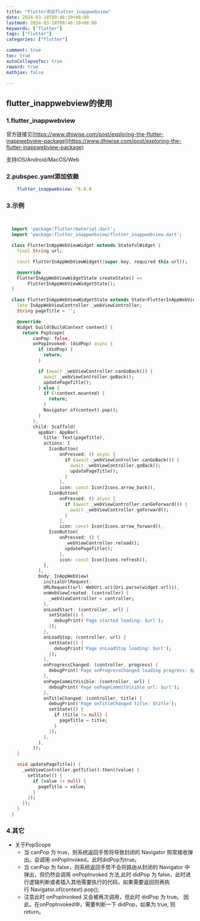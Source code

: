 ```yaml
---
title: "Flutter添加flutter_inappwebview"
date: 2024-03-18T09:46:10+08:00
lastmod: 2024-03-18T09:46:10+08:00
keywords: ["flutter"]
tags: ["flutter"]
categories: ["flutter"]

comment: true
toc: true
autoCollapseToc: true
reward: true
mathjax: false

---
```


<!--more-->

## flutter_inappwebview的使用

### 1.flutter_inappwebview

官方链接见[https://www.dhiwise.com/post/exploring-the-flutter-inappwebview-package](https://www.dhiwise.com/post/exploring-the-flutter-inappwebview-package)

支持iOS/Android/MacOS/Web

### 2.pubspec.yaml添加依赖

```yaml
    flutter_inappwebview: ^6.0.0
```

### 3.示例

```dart
 

  import 'package:flutter/material.dart';
  import 'package:flutter_inappwebview/flutter_inappwebview.dart';

  class FlutterInAppWebViewWidget extends StatefulWidget {
    final String url;

    const FlutterInAppWebViewWidget({super.key, required this.url});

    @override
    FlutterInAppWebViewWidgetState createState() =>
        FlutterInAppWebViewWidgetState();
  }

  class FlutterInAppWebViewWidgetState extends State<FlutterInAppWebViewWidget> {
    late InAppWebViewController _webViewController;
    String pageTitle = '';

    @override
    Widget build(BuildContext context) {
      return PopScope(
          canPop: false,
          onPopInvoked: (didPop) async {
            if (didPop) {
              return;
            }

            if (await _webViewController.canGoBack()) {
              await _webViewController.goBack();
              updatePageTitle();
            } else {
              if (!context.mounted) {
                return;
              }
              Navigator.of(context).pop();
            }
          },
          child: Scaffold(
            appBar: AppBar(
              title: Text(pageTitle),
              actions: [
                IconButton(
                    onPressed: () async {
                      if (await _webViewController.canGoBack()) {
                        await _webViewController.goBack();
                        updatePageTitle();
                      }
                    },
                    icon: const Icon(Icons.arrow_back)),
                IconButton(
                    onPressed: () async {
                      if (await _webViewController.canGoForward()) {
                        await _webViewController.goForward();
                      }
                    },
                    icon: const Icon(Icons.arrow_forward)),
                IconButton(
                    onPressed: () {
                      _webViewController.reload();
                      updatePageTitle();
                    },
                    icon: const Icon(Icons.refresh)),
              ],
            ),
            body: InAppWebView(
              initialUrlRequest:
              URLRequest(url: WebUri.uri(Uri.parse(widget.url))),
              onWebViewCreated: (controller) {
                _webViewController = controller;
              },
              onLoadStart: (controller, url) {
                setState(() {
                  debugPrint('Page started loading: $url');
                });
              },
              onLoadStop: (controller, url) {
                setState(() {
                  debugPrint('Page onLoadStop loading: $url');
                });
              },
              onProgressChanged: (controller, progress) {
                debugPrint('Page onProgressChanged loading progress: $progress');
              },
              onPageCommitVisible: (controller, url) {
                debugPrint('Page onPageCommitVisible url: $url');
              },
              onTitleChanged: (controller, title) {
                debugPrint('Page onTitleChanged title: $title');
                setState(() {
                  if (title != null) {
                    pageTitle = title;
                  }
                });
              },
            ),
          ));
    }

    void updatePageTitle() {
      _webViewController.getTitle().then((value) {
        setState(() {
          if (value != null) {
            pageTitle = value;
          }
        });
      });
    }
  }

```

### 4.其它

* 关于PopScope
  * 当 canPop 为 true，则系统返回手势将导致封闭的 Navigator 照常接收弹出。会调用 onPopInvoked，此时didPop为true。
  * 当 canPop 为 false，则系统返回手势不会将路由从封闭的 Navigator 中弹出，但仍然会调用 onPopInvoked 方法,此时 didPop 为 false，此时进行逻辑判断或者插入其他需要执行的代码，如果需要返回则再执行 Navigator.of(context).pop();
  * 注意此时 onPopInvoked 又会被再次调用，但此时 didPop 为 true。
  因此，在onPopInvoked中，需要判断一下 didPop，如果为 true, 则 return。
